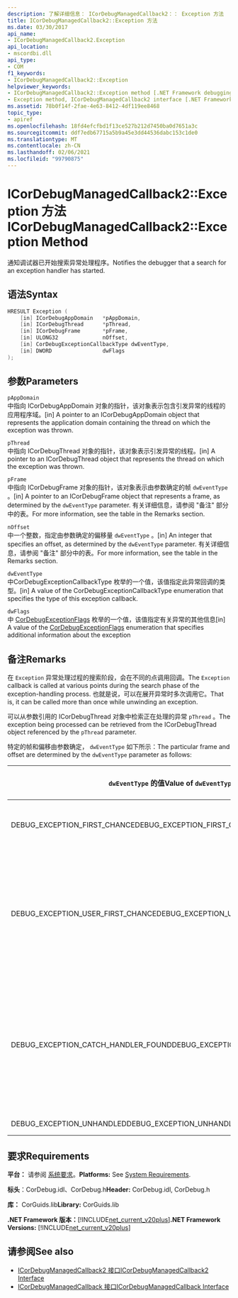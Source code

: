 ```yaml
---
description: 了解详细信息： ICorDebugManagedCallback2：： Exception 方法
title: ICorDebugManagedCallback2::Exception 方法
ms.date: 03/30/2017
api_name:
- ICorDebugManagedCallback2.Exception
api_location:
- mscordbi.dll
api_type:
- COM
f1_keywords:
- ICorDebugManagedCallback2::Exception
helpviewer_keywords:
- ICorDebugManagedCallback2::Exception method [.NET Framework debugging]
- Exception method, ICorDebugManagedCallback2 interface [.NET Framework debugging]
ms.assetid: 78b0f14f-2fae-4e63-8412-4df119ee8468
topic_type:
- apiref
ms.openlocfilehash: 18fd4efcfbd1f13ce527b212d7450ba0d7651a3c
ms.sourcegitcommit: ddf7edb67715a5b9a45e3dd44536dabc153c1de0
ms.translationtype: MT
ms.contentlocale: zh-CN
ms.lasthandoff: 02/06/2021
ms.locfileid: "99790875"
---
```

# <a name="icordebugmanagedcallback2exception-method"></a><span data-ttu-id="2911d-103">ICorDebugManagedCallback2::Exception 方法</span><span class="sxs-lookup"><span data-stu-id="2911d-103">ICorDebugManagedCallback2::Exception Method</span></span>

<span data-ttu-id="2911d-104">通知调试器已开始搜索异常处理程序。</span><span class="sxs-lookup"><span data-stu-id="2911d-104">Notifies the debugger that a search for an exception handler has started.</span></span>  
  
## <a name="syntax"></a><span data-ttu-id="2911d-105">语法</span><span class="sxs-lookup"><span data-stu-id="2911d-105">Syntax</span></span>  
  
```cpp  
HRESULT Exception (  
    [in] ICorDebugAppDomain   *pAppDomain,  
    [in] ICorDebugThread      *pThread,  
    [in] ICorDebugFrame       *pFrame,  
    [in] ULONG32              nOffset,  
    [in] CorDebugExceptionCallbackType dwEventType,  
    [in] DWORD                dwFlags  
);  
```  
  
## <a name="parameters"></a><span data-ttu-id="2911d-106">参数</span><span class="sxs-lookup"><span data-stu-id="2911d-106">Parameters</span></span>  

 `pAppDomain`  
 <span data-ttu-id="2911d-107">中指向 ICorDebugAppDomain 对象的指针，该对象表示包含引发异常的线程的应用程序域。</span><span class="sxs-lookup"><span data-stu-id="2911d-107">[in] A pointer to an ICorDebugAppDomain object that represents the application domain containing the thread on which the exception was thrown.</span></span>  
  
 `pThread`  
 <span data-ttu-id="2911d-108">中指向 ICorDebugThread 对象的指针，该对象表示引发异常的线程。</span><span class="sxs-lookup"><span data-stu-id="2911d-108">[in] A pointer to an ICorDebugThread object that represents the thread on which the exception was thrown.</span></span>  
  
 `pFrame`  
 <span data-ttu-id="2911d-109">中指向 ICorDebugFrame 对象的指针，该对象表示由参数确定的帧 `dwEventType` 。</span><span class="sxs-lookup"><span data-stu-id="2911d-109">[in] A pointer to an ICorDebugFrame object that represents a frame, as determined by the `dwEventType` parameter.</span></span> <span data-ttu-id="2911d-110">有关详细信息，请参阅 "备注" 部分中的表。</span><span class="sxs-lookup"><span data-stu-id="2911d-110">For more information, see the table in the Remarks section.</span></span>  
  
 `nOffset`  
 <span data-ttu-id="2911d-111">中一个整数，指定由参数确定的偏移量 `dwEventType` 。</span><span class="sxs-lookup"><span data-stu-id="2911d-111">[in] An integer that specifies an offset, as determined by the `dwEventType` parameter.</span></span> <span data-ttu-id="2911d-112">有关详细信息，请参阅 "备注" 部分中的表。</span><span class="sxs-lookup"><span data-stu-id="2911d-112">For more information, see the table in the Remarks section.</span></span>  
  
 `dwEventType`  
 <span data-ttu-id="2911d-113">中CorDebugExceptionCallbackType 枚举的一个值，该值指定此异常回调的类型。</span><span class="sxs-lookup"><span data-stu-id="2911d-113">[in] A value of the CorDebugExceptionCallbackType enumeration that specifies the type of this exception callback.</span></span>  
  
 `dwFlags`  
 <span data-ttu-id="2911d-114">中 [CorDebugExceptionFlags](cordebugexceptionflags-enumeration.md) 枚举的一个值，该值指定有关异常的其他信息</span><span class="sxs-lookup"><span data-stu-id="2911d-114">[in] A value of the [CorDebugExceptionFlags](cordebugexceptionflags-enumeration.md) enumeration that specifies additional information about the exception</span></span>  
  
## <a name="remarks"></a><span data-ttu-id="2911d-115">备注</span><span class="sxs-lookup"><span data-stu-id="2911d-115">Remarks</span></span>  

 <span data-ttu-id="2911d-116">在 `Exception` 异常处理过程的搜索阶段，会在不同的点调用回调。</span><span class="sxs-lookup"><span data-stu-id="2911d-116">The `Exception` callback is called at various points during the search phase of the exception-handling process.</span></span> <span data-ttu-id="2911d-117">也就是说，可以在展开异常时多次调用它。</span><span class="sxs-lookup"><span data-stu-id="2911d-117">That is, it can be called more than once while unwinding an exception.</span></span>  
  
 <span data-ttu-id="2911d-118">可以从参数引用的 ICorDebugThread 对象中检索正在处理的异常 `pThread` 。</span><span class="sxs-lookup"><span data-stu-id="2911d-118">The exception being processed can be retrieved from the ICorDebugThread object referenced by the `pThread` parameter.</span></span>  
  
 <span data-ttu-id="2911d-119">特定的帧和偏移由参数确定， `dwEventType` 如下所示：</span><span class="sxs-lookup"><span data-stu-id="2911d-119">The particular frame and offset are determined by the `dwEventType` parameter as follows:</span></span>  
  
|<span data-ttu-id="2911d-120">`dwEventType` 的值</span><span class="sxs-lookup"><span data-stu-id="2911d-120">Value of `dwEventType`</span></span>|<span data-ttu-id="2911d-121">`pFrame` 的值</span><span class="sxs-lookup"><span data-stu-id="2911d-121">Value of `pFrame`</span></span>|<span data-ttu-id="2911d-122">`nOffset` 的值</span><span class="sxs-lookup"><span data-stu-id="2911d-122">Value of `nOffset`</span></span>|  
|----------------------------|-----------------------|------------------------|  
|<span data-ttu-id="2911d-123">DEBUG_EXCEPTION_FIRST_CHANCE</span><span class="sxs-lookup"><span data-stu-id="2911d-123">DEBUG_EXCEPTION_FIRST_CHANCE</span></span>|<span data-ttu-id="2911d-124">引发异常的帧。</span><span class="sxs-lookup"><span data-stu-id="2911d-124">The frame that threw the exception.</span></span>|<span data-ttu-id="2911d-125">帧中的指令指针。</span><span class="sxs-lookup"><span data-stu-id="2911d-125">The instruction pointer in the frame.</span></span>|  
|<span data-ttu-id="2911d-126">DEBUG_EXCEPTION_USER_FIRST_CHANCE</span><span class="sxs-lookup"><span data-stu-id="2911d-126">DEBUG_EXCEPTION_USER_FIRST_CHANCE</span></span>|<span data-ttu-id="2911d-127">最接近引发的异常点的用户代码框架。</span><span class="sxs-lookup"><span data-stu-id="2911d-127">The user-code frame closest to the point of the thrown exception.</span></span>|<span data-ttu-id="2911d-128">帧中的指令指针。</span><span class="sxs-lookup"><span data-stu-id="2911d-128">The instruction pointer in the frame.</span></span>|  
|<span data-ttu-id="2911d-129">DEBUG_EXCEPTION_CATCH_HANDLER_FOUND</span><span class="sxs-lookup"><span data-stu-id="2911d-129">DEBUG_EXCEPTION_CATCH_HANDLER_FOUND</span></span>|<span data-ttu-id="2911d-130">包含 catch 处理程序的帧。</span><span class="sxs-lookup"><span data-stu-id="2911d-130">The frame that contains the catch handler.</span></span>|<span data-ttu-id="2911d-131">Microsoft 中间语言 (MSIL) catch 处理程序开头的偏移量。</span><span class="sxs-lookup"><span data-stu-id="2911d-131">The Microsoft intermediate language (MSIL) offset of the beginning of the catch handler.</span></span>|  
|<span data-ttu-id="2911d-132">DEBUG_EXCEPTION_UNHANDLED</span><span class="sxs-lookup"><span data-stu-id="2911d-132">DEBUG_EXCEPTION_UNHANDLED</span></span>|<span data-ttu-id="2911d-133">Null</span><span class="sxs-lookup"><span data-stu-id="2911d-133">NULL</span></span>|<span data-ttu-id="2911d-134">未定义。</span><span class="sxs-lookup"><span data-stu-id="2911d-134">Undefined.</span></span>|  
  
## <a name="requirements"></a><span data-ttu-id="2911d-135">要求</span><span class="sxs-lookup"><span data-stu-id="2911d-135">Requirements</span></span>  

 <span data-ttu-id="2911d-136">**平台：** 请参阅 [系统要求](../../get-started/system-requirements.md)。</span><span class="sxs-lookup"><span data-stu-id="2911d-136">**Platforms:** See [System Requirements](../../get-started/system-requirements.md).</span></span>  
  
 <span data-ttu-id="2911d-137">**标头**：CorDebug.idl、CorDebug.h</span><span class="sxs-lookup"><span data-stu-id="2911d-137">**Header:** CorDebug.idl, CorDebug.h</span></span>  
  
 <span data-ttu-id="2911d-138">**库：** CorGuids.lib</span><span class="sxs-lookup"><span data-stu-id="2911d-138">**Library:** CorGuids.lib</span></span>  
  
 <span data-ttu-id="2911d-139">**.NET Framework 版本：**[!INCLUDE[net_current_v20plus](../../../../includes/net-current-v20plus-md.md)]</span><span class="sxs-lookup"><span data-stu-id="2911d-139">**.NET Framework Versions:** [!INCLUDE[net_current_v20plus](../../../../includes/net-current-v20plus-md.md)]</span></span>  
  
## <a name="see-also"></a><span data-ttu-id="2911d-140">请参阅</span><span class="sxs-lookup"><span data-stu-id="2911d-140">See also</span></span>

- [<span data-ttu-id="2911d-141">ICorDebugManagedCallback2 接口</span><span class="sxs-lookup"><span data-stu-id="2911d-141">ICorDebugManagedCallback2 Interface</span></span>](icordebugmanagedcallback2-interface.md)
- [<span data-ttu-id="2911d-142">ICorDebugManagedCallback 接口</span><span class="sxs-lookup"><span data-stu-id="2911d-142">ICorDebugManagedCallback Interface</span></span>](icordebugmanagedcallback-interface.md)
